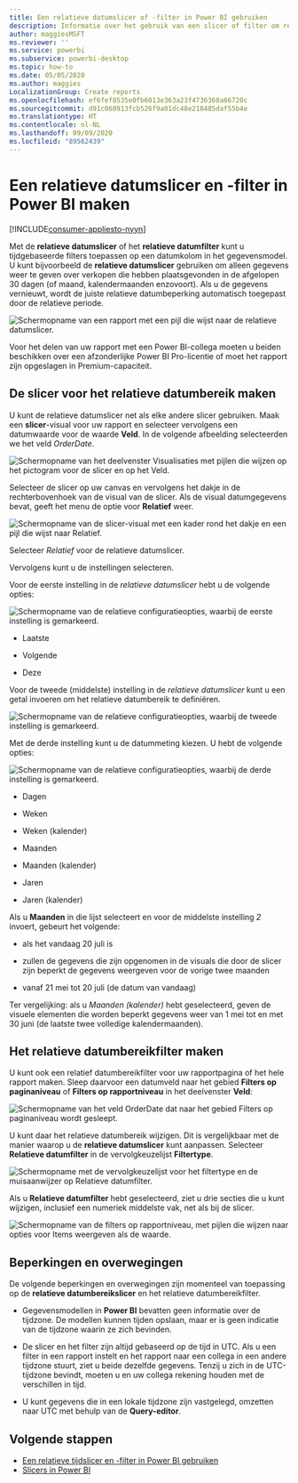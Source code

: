```yaml
---
title: Een relatieve datumslicer of -filter in Power BI gebruiken
description: Informatie over het gebruik van een slicer of filter om relatieve datumbereiken te beperken in Power BI.
author: maggiesMSFT
ms.reviewer: ''
ms.service: powerbi
ms.subservice: powerbi-desktop
ms.topic: how-to
ms.date: 05/05/2020
ms.author: maggies
LocalizationGroup: Create reports
ms.openlocfilehash: ef6fef8535e0fb6013e363a23f4736368a66720c
ms.sourcegitcommit: d91c060913fcb526f9a01dc48e218485daf55b4e
ms.translationtype: HT
ms.contentlocale: nl-NL
ms.lasthandoff: 09/09/2020
ms.locfileid: "89562439"
---
```

# <a name="creating-a-relative-date-slicer-and-filter-in-power-bi"></a>Een relatieve datumslicer en -filter in Power BI maken

[!INCLUDE[consumer-appliesto-nyyn](../includes/consumer-appliesto-nyyn.md)]

Met de **relatieve datumslicer** of het **relatieve datumfilter** kunt u tijdgebaseerde filters toepassen op een datumkolom in het gegevensmodel. U kunt bijvoorbeeld de **relatieve datumslicer** gebruiken om alleen gegevens weer te geven over verkopen die hebben plaatsgevonden in de afgelopen 30 dagen (of maand, kalendermaanden enzovoort). Als u de gegevens vernieuwt, wordt de juiste relatieve datumbeperking automatisch toegepast door de relatieve periode.

![Schermopname van een rapport met een pijl die wijst naar de relatieve datumslicer.](media/desktop-slicer-filter-date-range/relative-date-range-slicer-filter-01.png)

Voor het delen van uw rapport met een Power BI-collega moeten u beiden beschikken over een afzonderlijke Power BI Pro-licentie of moet het rapport zijn opgeslagen in Premium-capaciteit.

## <a name="create-the-relative-date-range-slicer"></a>De slicer voor het relatieve datumbereik maken

U kunt de relatieve datumslicer net als elke andere slicer gebruiken. Maak een **slicer**-visual voor uw rapport en selecteer vervolgens een datumwaarde voor de waarde **Veld**. In de volgende afbeelding selecteerden we het veld *OrderDate*.

![Schermopname van het deelvenster Visualisaties met pijlen die wijzen op het pictogram voor de slicer en op het Veld.](media/desktop-slicer-filter-date-range/relative-date-range-slicer-filter-02.png)

Selecteer de slicer op uw canvas en vervolgens het dakje in de rechterbovenhoek van de visual van de slicer. Als de visual datumgegevens bevat, geeft het menu de optie voor **Relatief** weer.

![Schermopname van de slicer-visual met een kader rond het dakje en een pijl die wijst naar Relatief.](media/desktop-slicer-filter-date-range/relative-date-range-slicer-filter-03.png)

Selecteer *Relatief* voor de relatieve datumslicer.

Vervolgens kunt u de instellingen selecteren.

Voor de eerste instelling in de *relatieve datumslicer* hebt u de volgende opties:

![Schermopname van de relatieve configuratieopties, waarbij de eerste instelling is gemarkeerd.](media/desktop-slicer-filter-date-range/relative-date-range-slicer-filter-04.png)

* Laatste

* Volgende

* Deze

Voor de tweede (middelste) instelling in de *relatieve datumslicer* kunt u een getal invoeren om het relatieve datumbereik te definiëren.

![Schermopname van de relatieve configuratieopties, waarbij de tweede instelling is gemarkeerd.](media/desktop-slicer-filter-date-range/relative-date-range-slicer-filter-04a.png)

Met de derde instelling kunt u de datummeting kiezen. U hebt de volgende opties:

![Schermopname van de relatieve configuratieopties, waarbij de derde instelling is gemarkeerd.](media/desktop-slicer-filter-date-range/relative-date-range-slicer-filter-05.png)

* Dagen

* Weken

* Weken (kalender)

* Maanden

* Maanden (kalender)

* Jaren

* Jaren (kalender)

Als u **Maanden** in die lijst selecteert en voor de middelste instelling *2* invoert, gebeurt het volgende:

* als het vandaag 20 juli is

* zullen de gegevens die zijn opgenomen in de visuals die door de slicer zijn beperkt de gegevens weergeven voor de vorige twee maanden

* vanaf 21 mei tot 20 juli (de datum van vandaag)

Ter vergelijking: als u *Maanden (kalender)* hebt geselecteerd, geven de visuele elementen die worden beperkt gegevens weer van 1 mei tot en met 30 juni (de laatste twee volledige kalendermaanden).

## <a name="create-the-relative-date-range-filter"></a>Het relatieve datumbereikfilter maken

U kunt ook een relatief datumbereikfilter voor uw rapportpagina of het hele rapport maken. Sleep daarvoor een datumveld naar het gebied **Filters op paginaniveau** of **Filters op rapportniveau** in het deelvenster **Veld**:

![Schermopname van het veld OrderDate dat naar het gebied Filters op paginaniveau wordt gesleept.](media/desktop-slicer-filter-date-range/relative-date-range-slicer-filter-06.png)

U kunt daar het relatieve datumbereik wijzigen. Dit is vergelijkbaar met de manier waarop u de **relatieve datumslicer** kunt aanpassen. Selecteer **Relatieve datumfilter** in de vervolgkeuzelijst **Filtertype**.

![Schermopname met de vervolgkeuzelijst voor het filtertype en de muisaanwijzer op Relatieve datumfilter.](media/desktop-slicer-filter-date-range/relative-date-range-slicer-filter-07.png)

Als u **Relatieve datumfilter** hebt geselecteerd, ziet u drie secties die u kunt wijzigen, inclusief een numeriek middelste vak, net als bij de slicer.

![Schermopname van de filters op rapportniveau, met pijlen die wijzen naar opties voor Items weergeven als de waarde.](media/desktop-slicer-filter-date-range/relative-date-range-slicer-filter-08.png)

## <a name="limitations-and-considerations"></a>Beperkingen en overwegingen

De volgende beperkingen en overwegingen zijn momenteel van toepassing op de **relatieve datumbereikslicer** en het relatieve datumbereikfilter.

* Gegevensmodellen in **Power BI** bevatten geen informatie over de tijdzone. De modellen kunnen tijden opslaan, maar er is geen indicatie van de tijdzone waarin ze zich bevinden.

* De slicer en het filter zijn altijd gebaseerd op de tijd in UTC. Als u een filter in een rapport instelt en het rapport naar een collega in een andere tijdzone stuurt, ziet u beide dezelfde gegevens. Tenzij u zich in de UTC-tijdzone bevindt, moeten u en uw collega rekening houden met de verschillen in tijd.

* U kunt gegevens die in een lokale tijdzone zijn vastgelegd, omzetten naar UTC met behulp van de **Query-editor**.

## <a name="next-steps"></a>Volgende stappen

- [Een relatieve tijdslicer en -filter in Power BI gebruiken](../create-reports/slicer-filter-relative-time.md)
- [Slicers in Power BI](power-bi-visualization-slicers.md)

